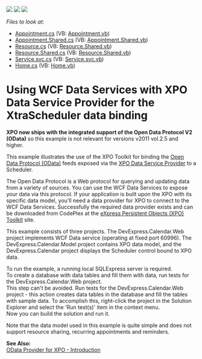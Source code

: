 <!-- default badges list -->
![](https://img.shields.io/endpoint?url=https://codecentral.devexpress.com/api/v1/VersionRange/128636898/10.2.4%2B)
[![](https://img.shields.io/badge/Open_in_DevExpress_Support_Center-FF7200?style=flat-square&logo=DevExpress&logoColor=white)](https://supportcenter.devexpress.com/ticket/details/E2394)
[![](https://img.shields.io/badge/📖_How_to_use_DevExpress_Examples-e9f6fc?style=flat-square)](https://docs.devexpress.com/GeneralInformation/403183)
<!-- default badges end -->
<!-- default file list -->
*Files to look at*:

* [Appointment.cs](./CS/DevExpress.Calendar.Model/Appointment.cs) (VB: [Appointment.vb](./VB/DevExpress.Calendar.Model/Appointment.vb))
* [Appointment.Shared.cs](./CS/DevExpress.Calendar.Model/Appointment.Shared.cs) (VB: [Appointment.Shared.vb](./VB/DevExpress.Calendar.Model/Appointment.Shared.vb))
* [Resource.cs](./CS/DevExpress.Calendar.Model/Resource.cs) (VB: [Resource.Shared.vb](./VB/DevExpress.Calendar.Model/Resource.Shared.vb))
* [Resource.Shared.cs](./CS/DevExpress.Calendar.Model/Resource.Shared.cs) (VB: [Resource.Shared.vb](./VB/DevExpress.Calendar.Model/Resource.Shared.vb))
* [Service.svc.cs](./CS/DevExpress.Calendar.Web/Service.svc.cs) (VB: [Service.svc.vb](./VB/DevExpress.Calendar.Web/Service.svc.vb))
* [Home.cs](./CS/DevExpress.Calendar/Parts/Home.cs) (VB: [Home.vb](./VB/DevExpress.Calendar/Parts/Home.vb))
<!-- default file list end -->
# Using WCF Data Services with XPO Data Service Provider for the XtraScheduler data binding


<p><strong>XPO now ships with the integrated suppor</strong><strong>t of the Open Data Protocol V2 (OData)</strong> so this example is not relevant for versions v2011 vol.2.5 and higher.</p><p>This example illustrates the use of the XPO Toolkit for binding the <a href="http://www.odata.org/"><u>Open Data Protocol (OData)</u></a> feeds exposed via the <a href="http://xpo.codeplex.com/"><u>XPO Data Service Provider</u></a> to a Scheduler.</p><p>The Open Data Protocol is a Web protocol for querying and updating data from a variety of sources. You can use the WCF Data Services to expose your data via this protocol. If your application is built upon the XPO with its specific data model, you'll need a data provider for XPO to connect to the WCF Data Services. Successfully the required data provider exists and can be downloaded from CodePlex at the <a href="http://xpo.codeplex.com/"><u>eXpress Persistent Objects (XPO) Toolkit</u></a> site. </p><p>This example consists of three projects. The DevExpress.Calendar.Web project implements WCF Data service (operating at fixed port 60996). The DevExpress.Calendar.Model project contains XPO data model, and the DevExpress.Calendar project displays the Scheduler control bound to XPO data. </p><p>To run the example, a running local SQLExpress server is required. <br />
To create a database with data tables and fill them with data, run tests for the DevExpress.Calendar.Web project.<br />
This step can't be avoided. Run tests for the DevExpress.Calendar.Web project - this action creates data tables in the database and fill the tables with sample data. To accomplish this, right-click the project in the Solution Explorer and select the 'Run test(s)' item in the context menu.<br />
Now you can build the solution and run it.</p><p>Note that the data model used in this example is quite simple and does not support resource sharing, recurring appointments and reminders.</p><p><strong>See Also:</strong><br />
<a href="http://community.devexpress.com/blogs/theonewith/archive/2010/05/21/odata-data-service-provider-for-xpo.aspx"><u>OData Provider for XPO - Introduction</u></a></p>

<br/>


